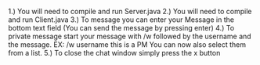 1.) You will need to compile and run Server.java
2.) You will need to compile and run Client.java
3.) To message you can enter your Message in the bottom text field (You can send the message by pressing enter)
4.) To private message start your message with /w followed by the username and the message. EX: /w username this is a PM You can now also select them from a list.
5.) To close the chat window simply press the x button